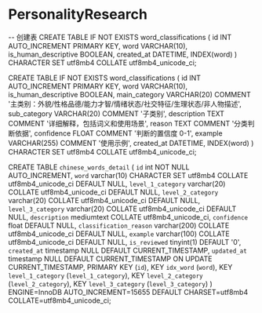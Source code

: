 # PersonalityResearch

-- 创建表
CREATE TABLE IF NOT EXISTS word_classifications (
    id INT AUTO_INCREMENT PRIMARY KEY,
    word VARCHAR(10),
    is_human_descriptive BOOLEAN,
    created_at DATETIME,
    INDEX(word)
) CHARACTER SET utf8mb4 COLLATE utf8mb4_unicode_ci;


CREATE TABLE IF NOT EXISTS word_classifications (
    id INT AUTO_INCREMENT PRIMARY KEY,
    word VARCHAR(10),
    is_human_descriptive BOOLEAN,
    main_category VARCHAR(20) COMMENT '主类别：外貌/性格品德/能力才智/情绪状态/社交特征/生理状态/非人物描述',
    sub_category VARCHAR(20) COMMENT '子类别',
    description TEXT COMMENT '详细解释，包括词义和使用场景',
    reason TEXT COMMENT '分类判断依据',
    confidence FLOAT COMMENT '判断的置信度 0-1',
    example VARCHAR(255) COMMENT '使用示例',
    created_at DATETIME,
    INDEX(word)
) CHARACTER SET utf8mb4 COLLATE utf8mb4_unicode_ci;


CREATE TABLE `chinese_words_detail` (
  `id` int NOT NULL AUTO_INCREMENT,
  `word` varchar(10) CHARACTER SET utf8mb4 COLLATE utf8mb4_unicode_ci DEFAULT NULL,
  `level_1_category` varchar(20) COLLATE utf8mb4_unicode_ci DEFAULT NULL,
  `level_2_category` varchar(20) COLLATE utf8mb4_unicode_ci DEFAULT NULL,
  `level_3_category` varchar(20) COLLATE utf8mb4_unicode_ci DEFAULT NULL,
  `description` mediumtext COLLATE utf8mb4_unicode_ci,
  `confidence` float DEFAULT NULL,
  `classification_reason` varchar(200) COLLATE utf8mb4_unicode_ci DEFAULT NULL,
  `example` varchar(100) COLLATE utf8mb4_unicode_ci DEFAULT NULL,
  `is_reviewed` tinyint(1) DEFAULT '0',
  `created_at` timestamp NULL DEFAULT CURRENT_TIMESTAMP,
  `updated_at` timestamp NULL DEFAULT CURRENT_TIMESTAMP ON UPDATE CURRENT_TIMESTAMP,
  PRIMARY KEY (`id`),
  KEY `idx_word` (`word`),
  KEY `level_1_category` (`level_1_category`),
  KEY `level_2_category` (`level_2_category`),
  KEY `level_3_category` (`level_3_category`)
) ENGINE=InnoDB AUTO_INCREMENT=15655 DEFAULT CHARSET=utf8mb4 COLLATE=utf8mb4_unicode_ci;